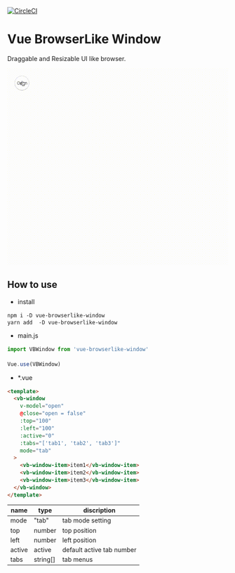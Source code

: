 [![CircleCI](https://circleci.com/gh/szgk/vue-browserlike-window.svg?style=svg)](https://circleci.com/gh/szgk/vue-browserlike-window)

# Vue BrowserLike Window
Draggable and Resizable UI like browser.

![demo](./demo.gif "vue-browserlike-window")

## How to use

- install
```
npm i -D vue-browserlike-window
yarn add  -D vue-browserlike-window
```

- main.js
```javascript
import VBWindow from 'vue-browserlike-window'

Vue.use(VBWindow)
```
- *.vue
```html
<template>
  <vb-window
    v-model="open"
    @close="open = false"
    :top="100"
    :left="100"
    :active="0"
    :tabs="['tab1', 'tab2', 'tab3']"
    mode="tab"
  >
    <vb-window-item>item1</vb-window-item>
    <vb-window-item>item2</vb-window-item>
    <vb-window-item>item3</vb-window-item>
  </vb-window>
</template>
```
| name | type | discription |
---|---|----
| mode | "tab" | tab mode setting |
| top | number |top position |
| left | number | left position |
| active | active | default active tab number |
| tabs | string[] | tab menus |
